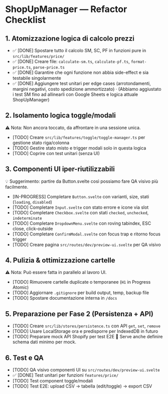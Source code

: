 # ShopUpManager — Refactor Checklist

## 1. Atomizzazione logica di calcolo prezzi

- ✅ [DONE] Spostare tutto il calcolo SM, SC, PF in funzioni pure in `src/lib/features/price/`
- ✅ [DONE] Creare file: `calculate-sm.ts`, `calculate-pf.ts`, `format-price.ts`, `parse-price.ts`
- ✅ [DONE] Garantire che ogni funzione non abbia side-effect e sia testabile singolarmente
- ✅ [DONE] Aggiungere test unitari per edge cases (arrotondamenti, margini negativi, costo spedizione ammortizzato)
  · (Abbiamo aggiustato i test SM fino ad allinearli con Google Sheets e logica attuale ShopUpManager)

## 2. Isolamento logica toggle/modali

⚠ Nota: Non ancora toccato, da affrontare in una sessione unica.

- [TODO] Creare `src/lib/features/toggle/toggle-manager.ts` per gestione stato riga/colonna
- [TODO] Gestire stato misto e trigger modali solo in questa logica
- [TODO] Coprire con test unitari (senza UI)

## 3. Componenti UI iper-riutilizzabili

💡 Suggerimento: partire da Button.svelte così possiamo fare QA visivo più facilmente.

- [IN-PROGRESS] Completare `Button.svelte` con varianti, size, stati (`loading`, `disabled`)
- [TODO] Completare `Input.svelte` con stato errore e icone via slot
- [TODO] Completare `Checkbox.svelte` con stati `checked`, `unchecked`, `indeterminate`
- [TODO] Completare `DropdownMenu.svelte` con roving tabindex, ESC close, click-outside
- [TODO] Completare `ConfirmModal.svelte` con focus trap e ritorno focus trigger
- [TODO] Creare pagina `src/routes/dev/preview-ui.svelte` per QA visivo

## 4. Pulizia & ottimizzazione cartelle

⚠ Nota: Può essere fatta in parallelo al lavoro UI.

- [TODO] Rimuovere cartelle duplicate o temporanee (`H1` in Progress Atomic)
- [TODO] Aggiornare `.gitignore` per build output, temp, backup file
- [TODO] Spostare documentazione interna in `/docs`

## 5. Preparazione per Fase 2 (Persistenza + API)

- [TODO] Creare `src/lib/stores/persistence.ts` con API `get`, `set`, `remove`
- [TODO] Usare LocalStorage ora e predisporre per IndexedDB in futuro
- [TODO] Preparare mock API Shopify per test E2E
  📌 Serve anche definire schema dati minimo per mock.

## 6. Test e QA

- [TODO] QA visivo componenti UI su `src/routes/dev/preview-ui.svelte`
- ✅ [DONE] Test unitari per funzioni `features/price/`
- [TODO] Test component toggle/modali
- [TODO] Test E2E: upload CSV → tabella (edit/toggle) → export CSV
